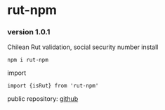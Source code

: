 # rut-npm

### version 1.0.1

Chilean Rut validation, social security number install

```
npm i rut-npm
```

import

```
import {isRut} from 'rut-npm'
```

public repository: [github](https://github.com/ccnmagnoo/rut-npm)
